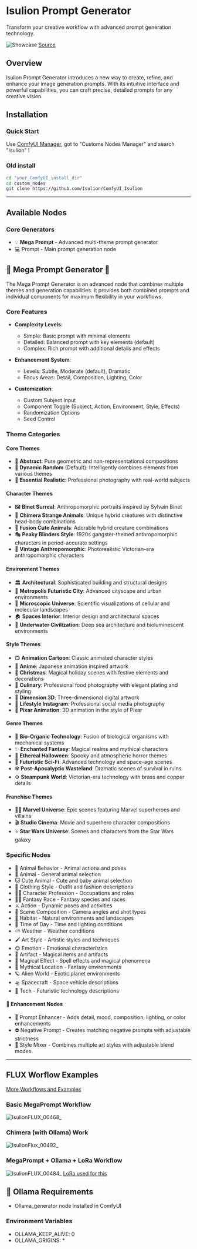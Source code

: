 # Isulion Prompt Generator

Transform your creative workflow with advanced prompt generation technology.

![Showcase](https://github.com/user-attachments/assets/56d69f0a-d840-42de-93ef-5378293263ee)
[Source](https://civitai.com/user/Isulion/images?sort=Newest)

## Overview

Isulion Prompt Generator introduces a new way to create, refine, and enhance your image generation prompts. With its intuitive interface and powerful capabilities, you can craft precise, detailed prompts for any creative vision.

## Installation

### Quick Start

Use [ComfyUI Manager](https://github.com/ltdrdata/ComfyUI-Manager), got to "Custome Nodes Manager" and search  "Isulion" !

### Old install

```bash
cd "your_ComfyUI_install_dir"
cd custom_nodes
git clone https://github.com/Isulion/ComfyUI_Isulion
```

--------------

## Available Nodes

### Core Generators

- 💡 **Mega Prompt** - Advanced multi-theme prompt generator
- 💻 Prompt - Main prompt generation node

## 🎯 Mega Prompt Generator 🎯

The Mega Prompt Generator is an advanced node that combines multiple themes and generation capabilities. It provides both combined prompts and individual components for maximum flexibility in your workflows.

### Core Features

- **Complexity Levels**:
  - Simple: Basic prompt with minimal elements
  - Detailed: Balanced prompt with key elements (default)
  - Complex: Rich prompt with additional details and effects

- **Enhancement System**:
  - Levels: Subtle, Moderate (default), Dramatic
  - Focus Areas: Detail, Composition, Lighting, Color

- **Customization**:
  - Custom Subject Input
  - Component Toggle (Subject, Action, Environment, Style, Effects)
  - Randomization Options
  - Seed Control

### Theme Categories

#### Core Themes

- 🎨 **Abstract**: Pure geometric and non-representational compositions
- 🎲 **Dynamic Random** (Default): Intelligently combines elements from various themes
- 📸 **Essential Realistic**: Professional photography with real-world subjects

#### Character Themes

- 🖼️ **Binet Surreal**: Anthropomorphic portraits inspired by Sylvain Binet
- 🦄 **Chimera Strange Animals**: Unique hybrid creatures with distinctive head-body combinations
- 🐰 **Fusion Cute Animals**: Adorable hybrid creature combinations
- 🎭 **Peaky Blinders Style**: 1920s gangster-themed anthropomorphic characters in period-accurate settings
- 🎩 **Vintage Anthropomorphic**: Photorealistic Victorian-era anthropomorphic characters

#### Environment Themes

- 🏛️ **Architectural**: Sophisticated building and structural designs
- 🌆 **Metropolis Futuristic City**: Advanced cityscape and urban environments
- 🔬 **Microscopic Universe**: Scientific visualizations of cellular and molecular landscapes
- 🏠 **Spaces Interior**: Interior design and architectural spaces
- 🌊 **Underwater Civilization**: Deep sea architecture and bioluminescent environments

#### Style Themes

- 📺 **Animation Cartoon**: Classic animated character styles
- 🎌 **Anime**: Japanese animation inspired artwork
- 🎅 **Christmas**: Magical holiday scenes with festive elements and decorations
- 🍳 **Culinary**: Professional food photography with elegant plating and styling
- 💠 **Dimension 3D**: Three-dimensional digital artwork
- 📱 **Lifestyle Instagram**: Professional social media photography
- 💫 **Pixar Animation**: 3D animation in the style of Pixar

#### Genre Themes

- 🧬 **Bio-Organic Technology**: Fusion of biological organisms with mechanical systems
- ✨ **Enchanted Fantasy**: Magical realms and mythical characters
- 👻 **Ethereal Halloween**: Spooky and atmospheric horror themes
- 🚀 **Futuristic Sci-Fi**: Advanced technology and space-age scenes
- ☢️ **Post-Apocalyptic Wasteland**: Dramatic scenes of survival in ruins
- ⚙️ **Steampunk World**: Victorian-era technology with brass and copper details

#### Franchise Themes

- 🦸‍♂️ **Marvel Universe**: Epic scenes featuring Marvel superheroes and villains
- 🎬 **Studio Cinema**: Movie and superhero character compositions
- ⭐ **Star Wars Universe**: Scenes and characters from the Star Wars galaxy

### Specific Nodes

- 🦊 Animal Behavior - Animal actions and poses
- 🦁 Animal - General animal selection
- 🐱 Cute Animal - Cute and baby animal selection
- 👔 Clothing Style - Outfit and fashion descriptions
- 👨‍🍳 Character Profession - Occupations and roles
- 🧝‍♂️ Fantasy Race - Fantasy species and races
- ⚔️ Action - Dynamic poses and activities
- 🎥 Scene Composition - Camera angles and shot types
- 🌲 Habitat - Natural environments and landscapes
- 🌅 Time of Day - Time and lighting conditions
- ⛅ Weather - Weather conditions
- 🖌️ Art Style - Artistic styles and techniques
- 😊 Emotion - Emotional characteristics
- 🏰 Artifact - Magical items and artifacts
- 🌟 Magical Effect - Spell effects and magical phenomena
- 🏰 Mythical Location - Fantasy environments
- 🪐 Alien World - Exotic planet environments
- 🛸 Spacecraft - Space vehicle descriptions
- 🤖 Tech - Futuristic technology descriptions

#### 🔧 Enhancement Nodes

- 📝 Prompt Enhancer - Adds detail, mood, composition, lighting, or color enhancements
- ⛔ Negative Prompt - Creates matching negative prompts with adjustable strictness
- 🎨 Style Mixer - Combines multiple art styles with adjustable blend modes

--------------

## FLUX Worflow Examples

[More Workflows and Examples](https://civitai.com/articles/8673/discover-the-mega-prompt-generator-for-comfyui)

### Basic MegaPrompt Workflow

![IsulionFLUX_00468_](https://github.com/user-attachments/assets/91e7db26-9315-45d3-8461-83f0bba457b1)

### Chimera (with Ollama) Work

![IsulionFlux_00492_](https://github.com/user-attachments/assets/0e097a70-3821-4440-94d9-589703ab7ad1)

### MegaPrompt + Ollama + LoRa Workflow

![IsulionFLUX_00484_](https://github.com/user-attachments/assets/6cbc3ea8-650b-44b3-9a59-a3476a7e513c)
[LoRa used for this](https://civitai.com/models/673513/will-smith-flux-dev-lora)

## 🦙 Ollama Requirements

- Ollama_generator node installed in ComfyUI

### Environment Variables

- OLLAMA_KEEP_ALIVE: 0
- OLLAMA_ORIGINS: *
